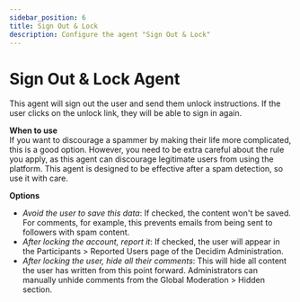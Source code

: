 ```yaml
---
sidebar_position: 6
title: Sign Out & Lock
description: Configure the agent "Sign Out & Lock"
---
```

# Sign Out & Lock Agent
This agent will sign out the user and send them unlock instructions. If the user clicks on the unlock link, they will be able to sign in again.

**When to use**  
If you want to discourage a spammer by making their life more complicated, this is a good option. However, you need to be extra careful about the rule you apply, as this agent can discourage legitimate users from using the platform. This agent is designed to be effective after a spam detection, so use it with care.

**Options**  
- _Avoid the user to save this data_: If checked, the content won't be saved. For comments, for example, this prevents emails from being sent to followers with spam content.
- _After locking the account, report it_: If checked, the user will appear in the Participants > Reported Users page of the Decidim Administration.
- _After locking the user, hide all their comments_: This will hide all content the user has written from this point forward. Administrators can manually unhide comments from the Global Moderation > Hidden section.

